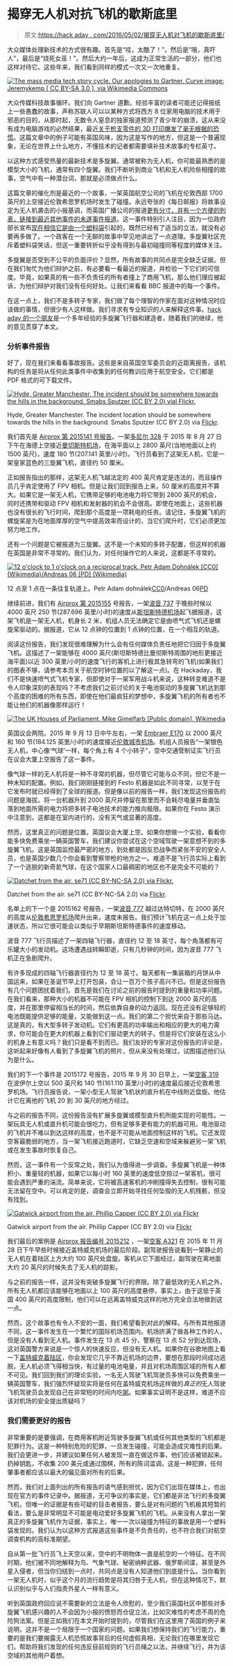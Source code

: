 # 揭穿无人机对抗飞机的歇斯底里

> 原文:[https://hack aday . com/2016/05/02/揭穿无人机对飞机的歇斯底里/](https://hackaday.com/2016/05/02/debunking-the-drone-versus-plane-hysteria/)

大众媒体处理新技术的方式很有趣。首先是“哇，太酷了！”，然后是“哦，真吓人”，最后是“烧死女巫！”。然后大约一年后，这成为正常生活的一部分，他们也这样对待它。这些年来，我们看到同样的模式一次又一次地重复。

[![The mass media tech story cycle. Our apologies to Gartner. Curve image: Jeremykemp [ CC BY-SA 3.0 ], via Wikimedia Commons](../Images/0da09a3c0c81158cb611e16e34f4e36c.png)](https://hackaday.com/wp-content/uploads/2016/04/media-tech-cycle-800px1.png) 

大众传媒科技故事循环。我们向 Gartner 道歉。经验丰富的读者可能还记得报纸上一些愚蠢的故事，声称苏联人可以以某种方式将西方 8 位家用电脑的技术用于邪恶的目的，从那时起，无数令人窒息的独家报道预测了青少年的崩溃，这从来没有成为电脑游戏的必然结果，最近[关于枪支零件的 3D 打印爆发了毫无根据的恐慌](http://www.bbc.co.uk/news/uk-england-manchester-24666591)。这篇文章中的例子可能有英国风味，因为这是写作的地方，但这是一个普遍现象，无论在世界上什么地方，不懂技术的记者都需要填补技术故事的专栏英寸。

以这种方式感受热量的最新技术是多旋翼。通常被称为无人机，你可能最熟悉的是模型大小的飞机，通常有四个旋翼。我们不断听到商业飞机和无人机险些相撞的故事，空气中有一种潜台词，那就是必须做点什么。

这篇文章的催化剂是最近的一个故事，一架英国航空公司的飞机在伦敦西部 1700 英尺的上空接近伦敦希思罗机场时发生了碰撞。永远夸张的《每日邮报》将故事设定为无人机袭击的小报基调，而英国广播公司的报道[更有分寸，并有一个方便的列表，链接到最近其他事件的未遂事件报道](http://www.bbc.co.uk/news/uk-36069002)。这一事件特别引人注目，因为一位政府部长宣布[现在相信它是由一个塑料袋](http://www.telegraph.co.uk/news/2016/04/21/drone-believed-to-have-hit-british-airways-flight-may-have-been/)引起的，既然已经有了适当的立法，就没有必要再多做了。一个政客在一个无聊的故事中罕见地讲出了一点道理。多旋翼社区充斥着塑料袋笑话，但这一重要转折似乎没有得到与最初碰撞同等程度的媒体关注。

多旋翼是否受到不公平的负面评价？显然，所有故事的共同点是完全缺乏证据。但在我们匆忙为他们辩护之前，有必要看一看最近的报道，并检验一下它们的可信度。毕竟，如果真的有一些不负责任的所有者撞上了商用飞机，那么他们理应被起诉，为他们辩护对我们没有任何好处。让我们来看看 BBC 报道中的每一个事件。

在这一点上，我们不是多转子专家，我们做了每个理智的作家在面对这种情况时应该做的事情，但很少有人这样做。我们寻求有专业知识的人来解释这件事。[hack aday 的一个朋友](https://www.youtube.com/channel/UCEA-aHUVVOl9iYeo5PoGVNA)是一个多年经验的多旋翼飞行器和建造者，随着我们的继续，他的意见贯穿了本文。

### 分析事件报告

好了，现在我们来看看事故报告。这些是来自英国空军委员会的近距离报告，该机构的任务是将从任何此类事件中收集到的任何教训应用于航空安全。它们都是 PDF 格式的可下载文件。

[![Hyde, Greater Manchester. The incident should be somewhere towards the hills in the background. Smabs Sputzer (CC BY 2.0) vial Flickr.](../Images/4d3b9568ef601ad45523e6f87ab951f6.png)](https://hackaday.com/wp-content/uploads/2016/04/hyde-greater-manchester.jpg)

Hyde, Greater Manchester. The incident location should be somewhere towards the hills in the background. Smabs Sputzer (CC BY 2.0) via [Flickr](https://www.flickr.com/photos/10413717@N08/4198163899/).

我们首先是 [Airprox 第 2015141 号报告](http://www.airproxboard.org.uk/uploadedFiles/Content/Standard_content/Airprox_report_files/2015/Airprox%20Report%202015141.pdf)。一架[多尼尔 328](https://en.wikipedia.org/wiki/Dornier_328) 于 2015 年 8 月 27 日下午在海德上空接近[曼切斯特机场](https://en.wikipedia.org/wiki/Manchester_Airport)，在海平面以上 2800 英尺(当地地面以上约 1500 英尺)，速度 180 节(207.141 英里/小时)。飞行员看到了这架无人机，它是一架皇家蓝色的三旋翼飞机，直径约 50 厘米。

正如报告指出的那样，这架无人机飞越法定的 400 英尺肯定是违法的，而且操作员几乎肯定使用了 FPV 相机。但是让我们回到报告上来，50 厘米的高度并不算大。如果它是一架无人机，它携带足够的电池电力将它带到 2800 英尺的机会，同时还携带和驱动 FPV 相机和发射器的机会不会很高。即使在地面上，这些机器也没有很长的飞行时间，爬到那个高度是一项耗电的任务。请记住，多旋翼飞机的螺旋桨是为在地面厚厚的空气中提高效率而设计的，当它们爬升时，它们必须更加努力地工作。

还有一个问题是它被报道为三旋翼。这不是一个未知的多转子配置，但这样的机器在英国是非常不寻常的。我们认为，对任何操作它的人来说，这都是不寻常的。

[![12 o'clock to 1 o'clock on a reciprocal track. Petr Adam Dohnálek [CC0] (Wikimedia)/Andreas 06 [PD] (Wikimedia)](../Images/19ec364dd4dcab4921be8efb09e9bdca.png)](https://hackaday.com/wp-content/uploads/2016/04/12-t0-1-path.png) 

12 点至 1 点在一条往复轨道上。Petr Adam dohnálek[CC0]([Wikimedia](https://commons.wikimedia.org/wiki/File:Horlo%C4%9Do_001.svg))/Andreas 06[PD]([Wikimedia](http://commons.wikimedia.org/wiki/File:Avion_silhouette.svg))

继续前进，我们有 [Airprox 第 2015155](http://www.airproxboard.org.uk/uploadedFiles/Content/Standard_content/Airprox_report_files/2015/Airprox%20Report%202015155.pdf) 号报告，一架[波音 737](https://en.wikipedia.org/wiki/Boeing_737) 于晚些时候以 4000 英尺 250 节(287.696 英里/小时)的速度从[斯坦斯特德机场](https://en.wikipedia.org/wiki/London_Stansted_Airport)起飞据报道，这架飞机是一架无人机，机身长 2 米，机组人员无法确定它是由喷气式飞机还是螺旋桨驱动的。据报道，它从 12 点钟的位置到 1 点钟的位置，在一个相互的轨道。

阅读这份报告，我们发现很难理解为什么会有任何媒体负责任地把它归因于多旋翼飞机。这描述了一架能够在 4000 英尺(斯坦斯特德比曼彻斯特周围的地形更接近海平面)以近 300 英里/小时的速度飞行的客机上进行极其急转弯的飞机(如果我们的图表不够，请参考本页关于航空时钟位置的以了解这一点)。在 Hackaday，我们不是快速喷气式飞机专家，但即使对于一架军用战斗机来说，这种转变难道不是令人印象深刻的表现吗？不考虑我们之前讨论的关于电池驱动的多旋翼飞机达到那个高度的困难的所有东西，即使在他们最疯狂的梦想中，多旋翼飞机的所有者也不能让他们的机器像那样运行！

[![The UK Houses of Parliament. Mike Gimelfarb [Public domain], Wikimedia ](../Images/96f56e0a476302dc4ee9191e59ec8113.png)](https://hackaday.com/wp-content/uploads/2016/04/parliament_at_sunset.jpg) 

英国议会两院。2015 年 9 月 13 日中午左右，一架 [Embraer E170](https://en.wikipedia.org/wiki/Embraer_E-Jet_family) 以 2000 英尺和 160 节(184.125 英里/小时)的速度接近[伦敦城市机场](https://en.wikipedia.org/wiki/London_City_Airport)。机组人员报告“一架银色无人机，中心像‘气球’一样，每个角上有 4 个小转子”，空中交通管制证实飞行员在议会大厦上空报告了这一事件。

像气球一样的无人机将是一种不寻常的机器，但尽管它可能与众不同，但它不是一种未知的配置。例如，我们刚刚链接到的 Festo 机器是如此不同寻常，以至于在它发布时就已经得到了全球的报道。但是像以前的报告一样，我们发现这份报告的问题是海拔。将一台机器升到 2000 英尺并停留在那里而不会耗尽电量并垂直坠落到地面所需的电力将把多转子电池技术的能力推向极限。如果你在 Festo 演示中注意到，这都是在室内进行的，没有天气或显著的高度。

然而，这里真正的问题是位置。英国议会大厦上空。如果你想做一个实验，看看你能多快免费乘坐一辆英国警车，我们建议你尝试在这个空域驾驶一架意想不到的多旋翼飞机。这是英国监控最严密的地方，到处都是因反恐战争而紧张不安的安全人员，也是英国少数几个你会看到警察带枪的地方之一。难道不是飞行员实际上看到了一个逃脱的新奇氦气球，在这个国家人口最稠密的地区也不是完全不可能的？

[![Datchet from the air. se71 (CC BY-NC-SA 2.0) via Flickr.](../Images/7f7891580df92d456d67e8609e1db8e8.png)](https://hackaday.com/wp-content/uploads/2016/04/datchet-from-the-air.jpg)

Datchet from the air. se71 (CC BY-NC-SA 2.0) via [Flickr](https://www.flickr.com/photos/se71/95302576/).

名单上的下一个是 2015162 号报告，一架[波音 777](https://en.wikipedia.org/wiki/Boeing_777) 越过达特切特，在 2000 英尺的高度从[伦敦希思罗机场](https://en.wikipedia.org/wiki/London_Heathrow_Airport)爬升出来，速度未报告。我们预计飞机在这一点上处于加速状态，所以它很可能会以类似于早期斯坦斯特德事件的速度移动。

波音 777 飞行员描述了一架四轴飞行器，直径约 12 至 18 英寸，每个角落都有可乐罐大小的发动机。这场遭遇战转瞬即逝，只有几秒钟的时间，因为波音 777 飞机正在急剧爬升。

有许多现成的四轴飞行器直径约为 12 至 18 英寸。每天都有一集装箱的月饼从中国运来，如果在圣诞节早上打开包装，会让一百万个孩子高兴不已。但是这份报告有几个问题困扰着我们。首先是我们在讨论之前的报告时提到的重量和功率问题。在我们看来，那种大小的机器不可能在 FPV 相机的控制下到达 2000 英尺的高度，并在那里停留相当长的时间，然后依靠自身的动力返回。现在还没有足够轻的电池既能提供足够的能量，又能做到这一点。我们的第二个担忧来自于那些马达。这是真的，有大型多转子发动机。它们有更高的功率输出和相应的更大的电力需求，你可能会在更大的机器上看到它们驱动更大的转子。但是将它们安装在这么小的机身上有意义吗？我们只是看不到而已。我们友好的专家对这份报告的评论是，这听起来好像有人看到了多旋翼飞机的照片，但从来没有处理过，试图描述他们认为是什么。

我们的下一个事件是 2015172 号报告，2015 年 9 月 30 日早上，一架[空客 319](https://en.wikipedia.org/wiki/Airbus_A319) 在波伊尔上空以 500 英尺和 140 节(161.110 英里/小时)的速度最后接近伦敦希思罗机场。飞行员报告说，一架小型无人驾驶飞机状的直升机在中线附近盘旋。他估计它在离他的飞机 20 到 30 英尺的地方经过。

与之前的报告不同，这份报告没有扩展多旋翼或模型直升机所能实现的可能性。一架玩具无人机或直升机可能会很吃力，但有足够多更有能力的机器可用。电池驱动的飞机并不难以到达这样的高度，也不是不可能从地面控制这样的飞机。它还发现空客最脆弱的地方，当一架飞机接近跑道时，它缺乏空速和空域来躲避另一架飞机或在发生事故时恢复自己。

然而，这一事件有一个反常之处，我们认为值得进一步调查。多旋翼飞机是一种体积小、重量轻的机器，如果它以每小时 160 英里的速度低空掠过一架客机，很可能会遇到严重的湍流。简单来说，它将被高速客机的冲刷撞得失去控制，很有可能无法留在空中。可以肯定的是，调查会立即开始寻找任何坠毁的无人机残骸，但没有找到。

[![Gatwick airport from the air. Phillip Capper (CC BY 2.0) via Flickr](../Images/dc28b8306b4d855cbadeba47dd721ffd.png)](https://hackaday.com/wp-content/uploads/2016/04/gatwick-from-the-air.jpg)

Gatwick airport from the air. Phillip Capper (CC BY 2.0) via [Flickr](https://www.flickr.com/photos/flissphil/2847730303/)

我们最后的案例是 [Airprox 报告编号 2015212](http://www.airproxboard.org.uk/uploadedFiles/Content/Standard_content/Airprox_report_files/2015/Airprox%20Report%202015212.pdf) ，一架[空客 A321](https://en.wikipedia.org/wiki/Airbus_A320_family#A321) 在 2015 年 11 月 28 日下午早些时候接近盖特威克机场的最后阶段。副驾驶报告说看到一架静止的无人机在着陆区上方大约 100 英尺处盘旋。客机从它下面经过，副驾驶在离地面大约 20 英尺的时候失去了无人机的踪影。

与之前的报告一样，这并没有突破多旋翼飞行的界限。除了最低效的无人机之外，所有无人机都应该能够在地面以上 100 英尺的高度悬停，事实上，由于这低于英国 400 英尺的高度限制，他们可以在远离盖特威克这样的地方完全合法地做到这一点。

然而，这个故事也有令人不安的一面，我们希望看到对此的解释。与所有其他报道不同，这一事件发生在一个繁忙的国际机场范围内。机场挤满了做各种工作的人，但是没有人看到无人机。事件发生在 13 点 45 分，警察在 13 点 52 分到达现场，这对英国警方来说是一个惊人的快速反应，但没有无人机。如果你在谷歌地图上看一下[盖特威克着陆区](https://www.google.com/maps/@51.1498045,-0.1747898,16z/data=!3m1!1e3)，你会发现它几乎不靠近机场的边界，要想在那段时间成功逃脱，无人机必须飞得相当快，有过量的电池电量，并且对机场周围区域的所有人都不可见。我们回到我们的理论实验，一名无人驾驶飞机驾驶员多快可以免费乘坐一辆英国警车，我们强烈怀疑现实将是任何在盖特威克机场这样做的*真正的*无人驾驶飞机驾驶员会发现自己在非常短的时间内吃[粥](http://www.urbandictionary.com/define.php?term=porridge)。如果事实证明不是这样，难道不应该对机场的安全提出质疑吗？

### 我们需要更好的报告

非常重要的是要强调，在商用客机附近驾驶多旋翼飞机或任何其他类型的飞机都是犯罪行为。这是一种特别危险的犯罪，一旦发生碰撞，可能会造成灾难性的后果。我们会更进一步，并建议如果任何人被发现一直在做这件事，他们应该被锁起来。扔掉钥匙，不收集 200 美元或通过围棋，所有的陈词滥调。这是一种犯罪，任何肇事者都应该以最大的偏见面对所有的后果。

然而，我们对上面列出的所有报告的语气感到担忧，因为它们出现在媒体上，也出现在官方的事件记录中。据报道，无可争议的事实是，它们都是非法飞行的多旋翼飞机，但唯一的证据是有些可疑的目击者报告，要么是对有问题的飞机极其短暂的看法，要么是非常明显不可能是电动爱好多旋翼飞机的飞机。从来没有人拿出一架真正的多旋翼飞机作为证据，事实上，唯一一次以碰撞为特征的事故是用一个塑料袋发现的。我们认为以这种方式报道这些事件是不负责任的，也不符合我们对航空调查机构的高标准期望。

自从第一批飞行员飞上天空以来，空中的不明物体一直是航空的一个特征。在不同时期，他们被不同地解释为鸟、气象气球、秘密纳粹武器、俄罗斯间谍，甚至是外星入侵者，但当你归结到一点时，共同点是没有人知道他们到底是什么。当你看到一架无人机时，似乎这个月的流行趋势是将其归咎于无人机，但在这种情况下，默认识别似乎与人们指责外星人一样有意义。

听到英国政府回应说不需要新的立法是令人欣慰的，至少我们英国社区中那些对多旋翼飞机感兴趣的人不会因为小报的愤怒而仓促立法，比如灾难性的考虑不周的危险狗法案。但是正如我们在本文开始时提到的，尽管我们在这里用了英国的例子来说明，这并不是一个局限于一个国家的问题。如果我们想保持我们的飞行能力，重要的是我们要揭露无人机恐慌故事背后的任何虚假真相，无论我们在哪里发现它们，帮助将我们发现的任何违反目前规则的飞行员绳之以法，并继续飞行，并为该空域的其他用户着想。